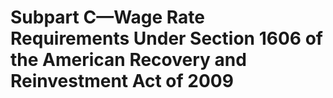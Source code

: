 # Subpart C—Wage Rate Requirements Under Section 1606 of the American Recovery and Reinvestment Act of 2009

